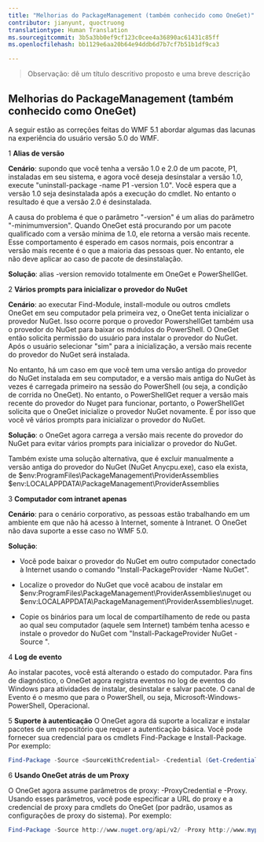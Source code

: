 ```yaml
---
title: "Melhorias do PackageManagement (também conhecido como OneGet)"
contributor: jianyunt, quoctruong
translationtype: Human Translation
ms.sourcegitcommit: 3b5a3bb0ef9cf123c0cee4a36890ac61431c85ff
ms.openlocfilehash: bb1129e6aa20b64e94ddb6d7b7cf7b51b1df9ca3

---
```


>Observação: dê um título descritivo proposto e uma breve descrição

## Melhorias do PackageManagement (também conhecido como OneGet) ##
A seguir estão as correções feitas do WMF 5.1 abordar algumas das lacunas na experiência do usuário versão 5.0 do WMF. 

1 **Alias de versão**

**Cenário**: supondo que você tenha a versão 1.0 e 2.0 de um pacote, P1, instaladas em seu sistema, e agora você deseja desinstalar a versão 1.0, execute "uninstall-package -name P1 -version 1.0". Você espera que a versão 1.0 seja desinstalada após a execução do cmdlet. No entanto o resultado é que a versão 2.0 é desinstalada. 
    
A causa do problema é que o parâmetro "-version" é um alias do parâmetro "-minimumversion". Quando OneGet está procurando por um pacote qualificado com a versão mínima de 1.0, ele retorna a versão mais recente. Esse comportamento é esperado em casos normais, pois encontrar a versão mais recente é o que a maioria das pessoas quer. No entanto, ele não deve aplicar ao caso de pacote de desinstalação.
    
**Solução**: alias -version removido totalmente em OneGet e PowerShellGet. 

2 **Vários prompts para inicializar o provedor do NuGet**

**Cenário**: ao executar Find-Module, install-module ou outros cmdlets OneGet em seu computador pela primeira vez, o OneGet tenta inicializar o provedor NuGet. Isso ocorre porque o provedor PowershellGet também usa o provedor do NuGet para baixar os módulos do PowerShell. O OneGet então solicita permissão do usuário para instalar o provedor do NuGet. Após o usuário selecionar "sim" para a inicialização, a versão mais recente do provedor do NuGet será instalada. 
    
No entanto, há um caso em que você tem uma versão antiga do provedor do NuGet instalada em seu computador, e a versão mais antiga do NuGet às vezes é carregada primeiro na sessão do PowerShell (ou seja, a condição de corrida no OneGet). No entanto, o PowerShellGet requer a versão mais recente do provedor do Nuget para funcionar, portanto, o PowerShellGet solicita que o OneGet inicialize o provedor NuGet novamente. É por isso que você vê vários prompts para inicializar o provedor do NuGet.

**Solução**: o OneGet agora carrega a versão mais recente do provedor do NuGet para evitar vários prompts para inicializar o provedor do NuGet.

Também existe uma solução alternativa, que é excluir manualmente a versão antiga do provedor do NuGet (NuGet Anycpu.exe), caso ela exista, de $env:ProgramFiles\PackageManagement\ProviderAssemblies $env:LOCALAPPDATA\PackageManagement\ProviderAssemblies


3 **Computador com intranet apenas**

**Cenário**: para o cenário corporativo, as pessoas estão trabalhando em um ambiente em que não há acesso à Internet, somente à Intranet. O OneGet não dava suporte a esse caso no WMF 5.0.

**Solução**:
- Você pode baixar o provedor do NuGet em outro computador conectado à Internet usando o comando "Install-PackageProvider -Name NuGet".

- Localize o provedor do NuGet que você acabou de instalar em $env:ProgramFiles\PackageManagement\ProviderAssemblies\nuget ou $env:LOCALAPPDATA\PackageManagement\ProviderAssemblies\nuget. 

- Copie os binários para um local de compartilhamento de rede ou pasta ao qual seu computador (aquele sem Internet) também tenha acesso e instale o provedor do NuGet com "Install-PackageProvider NuGet -Source <Path to folder>".


4 **Log de evento**

Ao instalar pacotes, você está alterando o estado do computador. Para fins de diagnóstico, o OneGet agora registra eventos no log de eventos do Windows para atividades de instalar, desinstalar e salvar pacote. O canal de Evento é o mesmo que para o PowerShell, ou seja, Microsoft-Windows-PowerShell, Operacional.

5 **Suporte à autenticação** O OneGet agora dá suporte a localizar e instalar pacotes de um repositório que requer a autenticação básica. Você pode fornecer sua credencial para os cmdlets Find-Package e Install-Package. Por exemplo:
``` PowerShell
Find-Package -Source <SourceWithCredential> -Credential (Get-Credential)
```
6 **Usando OneGet atrás de um Proxy**

O OneGet agora assume parâmetros de proxy: -ProxyCredential e -Proxy. Usando esses parâmetros, você pode especificar a URL do proxy e a credencial de proxy para cmdlets do OneGet (por padrão, usamos as configurações de proxy do sistema). Por exemplo:
``` PowerShell
Find-Package -Source http://www.nuget.org/api/v2/ -Proxy http://www.myproxyserver.com -ProxyCredential (Get-Credential)
```



<!--HONumber=Aug16_HO3-->


